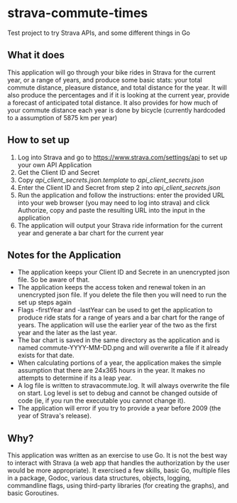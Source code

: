 # strava-commute-times
Test project to try Strava APIs, and some different things in Go

## What it does
This application will go through your bike rides in Strava for the current year, or a range of years, and produce some basic stats: your total commute distance, pleasure distance, and total distance for the year. It will also produce the percentages and if it is looking at the current year, provide a forecast of anticipated total distance.
It also provides for how much of your commute distance each year is done by bicycle (currently hardcoded to a assumption of 5875 km per year)

## How to set up
1. Log into Strava and go to https://www.strava.com/settings/api to set up your own API Application
1. Get the Client ID and Secret
1. Copy *api_client_secrets.json.template* to *api_client_secrets.json*
1. Enter the Client ID and Secret from step 2 into *api_client_secrets.json*
1. Run the application and follow the instructions: enter the provided URL into your web browser (you may need to log into strava) and click Authorize, copy and paste the resulting URL into the input in the application
1. The application will output your Strava ride information for the current year and generate a bar chart for the current year

## Notes for the Application
* The application keeps your Client ID and Secrete in an unencrypted json file. So be aware of that.
* The application keeps the access token and renewal token in an unencrypted json file. If you delete the file then you will need to run the set up steps again
* Flags -firstYear and -lastYear can be used to get the application to produce ride stats for a range of years and a bar chart for the range of years. The application will use the earlier year of the two as the first year and the later as the last year.
* The bar chart is saved in the same directory as the application and is named commute-YYYY-MM-DD.png and will overwrite a file if it already exists for that date.
* When calculating portions of a year, the application makes the simple assumption that there are 24x365 hours in the year. It makes no attempts to determine if its a leap year.
* A log file is written to stravacommute.log. It will always overwrite the file on start. Log level is set to debug and cannot be changed outside of code (ie, if you run the executable you cannot change it).
* The application will error if you try to provide a year before 2009 (the year of Strava's release).

## Why?
This application was written as an exercise to use Go. It is not the best way to interact with Strava (a web app that handles the authorization by the user would be more appropriate). It exercised a few skills, basic Go, multiple files in a package, Godoc, various data structures, objects, logging, commandline flags, using third-party libraries (for creating the graphs), and basic Goroutines.
